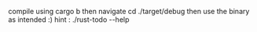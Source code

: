 compile using cargo b
then navigate cd ./target/debug
then use the binary as intended :)
hint : ./rust-todo --help
